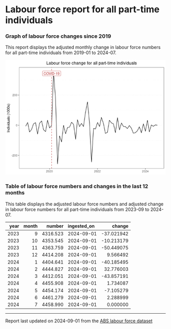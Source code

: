 Labour force report for all part-time individuals
================

### Graph of labour force changes since 2019

This report displays the adjusted monthly change in labour force numbers
for all part-time individuals from 2019-01 to 2024-07.

![](all_part-time_report_files/figure-gfm/unnamed-chunk-2-1.png)<!-- -->

### Table of labour force numbers and changes in the last 12 months

This table displays the adjusted labour force numbers and adjusted
change in labour force numbers for all part-time individuals from
2023-09 to 2024-07.

| year | month |   number | ingested_on |     change |
|-----:|------:|---------:|:------------|-----------:|
| 2023 |     9 | 4316.523 | 2024-09-01  | -37.021942 |
| 2023 |    10 | 4353.545 | 2024-09-01  | -10.213179 |
| 2023 |    11 | 4363.759 | 2024-09-01  | -50.449075 |
| 2023 |    12 | 4414.208 | 2024-09-01  |   9.566492 |
| 2024 |     1 | 4404.641 | 2024-09-01  | -40.185495 |
| 2024 |     2 | 4444.827 | 2024-09-01  |  32.776003 |
| 2024 |     3 | 4412.051 | 2024-09-01  | -43.857191 |
| 2024 |     4 | 4455.908 | 2024-09-01  |   1.734087 |
| 2024 |     5 | 4454.174 | 2024-09-01  |  -7.105279 |
| 2024 |     6 | 4461.279 | 2024-09-01  |   2.288999 |
| 2024 |     7 | 4458.990 | 2024-09-01  |   0.000000 |

------------------------------------------------------------------------

Report last updated on 2024-09-01 from the [ABS labour force
dataset](https://www.abs.gov.au/statistics/labour/employment-and-unemployment/labour-force-australia/latest-release)
